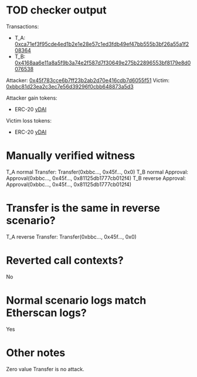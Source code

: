# TOD checker output

Transactions:
- T_A: [0xca71ef3f95cde4ed1b2e1e28e57c1ed3fdb49ef47bb555b3bf26a55a1f208364](https://etherscan.io/tx/0xca71ef3f95cde4ed1b2e1e28e57c1ed3fdb49ef47bb555b3bf26a55a1f208364)
- T_B: [0x4168aa6e11a8a5f9b3a74e2f587d7f30649e275b22896553bf8179e8d0076538](https://etherscan.io/tx/0x4168aa6e11a8a5f9b3a74e2f587d7f30649e275b22896553bf8179e8d0076538)


Attacker: [0x45f783cce6b7ff23b2ab2d70e416cdb7d6055f51](https://etherscan.io/address/0x45f783cce6b7ff23b2ab2d70e416cdb7d6055f51)
Victim: [0xbbc81d23ea2c3ec7e56d39296f0cbb648873a5d3](https://etherscan.io/address/0xbbc81d23ea2c3ec7e56d39296f0cbb648873a5d3)

Attacker gain tokens:
- ERC-20 [yDAI](https://etherscan.io/token/0x16de59092dae5ccf4a1e6439d611fd0653f0bd01)

Victim loss tokens:
- ERC-20 [yDAI](https://etherscan.io/token/0x16de59092dae5ccf4a1e6439d611fd0653f0bd01)

# Manually verified witness

T_A normal Transfer: Transfer(0xbbc..., 0x45f..., 0x0)
T_B normal Approval: Approval(0xbbc..., 0x45f..., 0x81125db1777cb012f4)
T_B reverse Approval: Approval(0xbbc..., 0x45f..., 0x81125db1777cb012f4)

# Transfer is the same in reverse scenario?

T_A reverse Transfer: Transfer(0xbbc..., 0x45f..., 0x0)

# Reverted call contexts?

No

# Normal scenario logs match Etherscan logs?

Yes

# Other notes

Zero value Transfer is no attack.